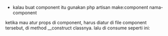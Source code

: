 -   kalau buat component itu gunakan php artisan make:component nama-component

ketika mau atur props di component, harus diatur di file component tersebut, di method \_\_construct classnya. lalu di consume seperti ini:

<x-main-content title="Login">
    <!-- child content -->
</x-main-content>
